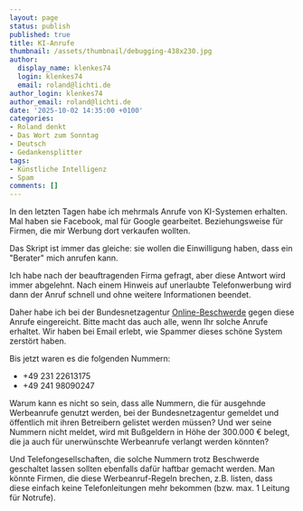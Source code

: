 ```yaml
---
layout: page
status: publish
published: true
title: KI-Anrufe
thumbnail: /assets/thumbnail/debugging-438x230.jpg
author:
  display_name: klenkes74
  login: klenkes74
  email: roland@lichti.de
author_login: klenkes74
author_email: roland@lichti.de
date: '2025-10-02 14:35:00 +0100'
categories:
- Roland denkt
- Das Wort zum Sonntag
- Deutsch
- Gedankensplitter
tags:
- Künstliche Intelligenz
- Spam
comments: []
---
```


In den letzten Tagen habe ich mehrmals Anrufe von KI-Systemen erhalten. Mal haben sie Facebook, mal für Google gearbeitet. Beziehungsweise für Firmen, die mir Werbung dort verkaufen wollten.

Das Skript ist immer das gleiche: sie wollen die Einwilligung haben, dass ein "Berater" mich anrufen kann.

Ich habe nach der beauftragenden Firma gefragt, aber diese Antwort wird immer abgelehnt. Nach einem Hinweis auf unerlaubte Telefonwerbung wird dann der Anruf schnell und ohne weitere Informationen beendet.

Daher habe ich bei der Bundesnetzagentur [Online-Beschwerde](https://www.bundesnetzagentur.de/DE/Vportal/AnfragenBeschwerden/Beschwerde_Aerger/start.html) gegen diese Anrufe eingereicht. Bitte macht das auch alle, wenn Ihr solche Anrufe erhaltet. Wir haben bei Email erlebt, wie Spammer dieses schöne System zerstört haben.

Bis jetzt waren es die folgenden Nummern:

* +49 231 22613175
* +49 241 98090247

Warum kann es nicht so sein, dass alle Nummern, die für ausgehnde Werbeanrufe genutzt werden, bei der Bundesnetzagentur gemeldet und öffentlich mit ihren Betreibern gelistet werden müssen? Und wer seine Nummern nicht meldet, wird mit Bußgeldern in Höhe der 300.000 € belegt, die ja auch für unerwünschte Werbeanrufe verlangt werden könnten?

Und Telefongesellschaften, die solche Nummern trotz Beschwerde geschaltet lassen sollten ebenfalls dafür haftbar gemacht werden. Man könnte Firmen, die diese Werbeanruf-Regeln brechen, z.B. listen, dass diese einfach keine Telefonleitungen mehr bekommen (bzw. max. 1 Leitung für Notrufe).
